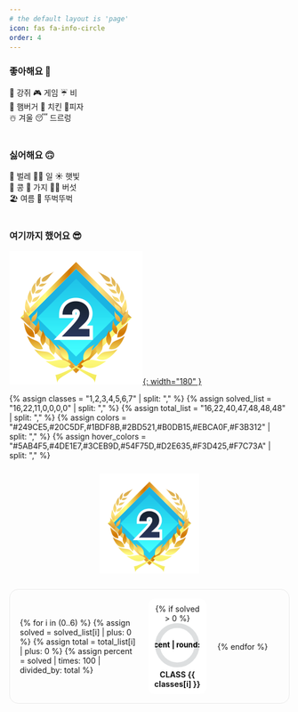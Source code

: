 ```yaml
---
# the default layout is 'page'
icon: fas fa-info-circle
order: 4
---
```


### 좋아해요 🙂
🐶 강쥐 🎮 게임 ☔️ 비\
🍔 햄버거 🍗 치킨 🍕피자\
☃️ 겨울 😴 드르렁\
<br>

### 싫어해요 🙃
🦟 벌레 🧑‍💻 일 ☀️ 햇빛\
🫘 콩 🍆 가지 🍄‍🟫 버섯\
🏖️ 여름 🚶 뚜벅뚜벅\
<br>

### 여기까지 했어요 😎

[![현재 진행 배지](/assets/class/c2g.svg){: width="180" }](https://solved.ac/class)

{% assign classes = "1,2,3,4,5,6,7" | split: "," %}
{% assign solved_list = "16,22,11,0,0,0,0" | split: "," %}
{% assign total_list = "16,22,40,47,48,48,48" | split: "," %}
{% assign colors = "#249CE5,#20C5DF,#1BDF8B,#2BD521,#B0DB15,#EBCA0F,#F3B312" | split: "," %}
{% assign hover_colors = "#5AB4F5,#4DE1E7,#3CEB9D,#54F75D,#D2E635,#F3D425,#F7C73A" | split: "," %}

<div class="progress-wrap">
  <div class="badge-box">
    <a href="https://solved.ac/class">
      <img src="/assets/class/c2g.svg" alt="현재 진행 배지" width="180"/>
    </a>
  </div>

  <div class="charts">
    <div class="chart-container">
      {% for i in (0..6) %}
        {% assign solved = solved_list[i] | plus: 0 %}
        {% assign total = total_list[i] | plus: 0 %}
        {% assign percent = solved | times: 100 | divided_by: total %}
        <div class="chart-item" style="--chart-color: {{ colors[i] }}; --chart-hover-color: {{ hover_colors[i] }}; --percent: {{ percent }}">
          {% if solved > 0 %}
            <svg viewBox="0 0 36 36" class="circular-chart clickable" onclick="location.href='/categories/class-{{ classes[i] }}'">
          {% else %}
            <svg viewBox="0 0 36 36" class="circular-chart">
          {% endif %}
              <path class="circle-bg"
                    d="M18 2.0845
                       a 15.9155 15.9155 0 0 1 0 31.831
                       a 15.9155 15.9155 0 0 1 0 -31.831"/>
              <path class="circle"
                    stroke-dasharray="{{ percent | round: 1 }}, 100"
                    d="M18 2.0845
                       a 15.9155 15.9155 0 0 1 0 31.831
                       a 15.9155 15.9155 0 0 1 0 -31.831"/>
              <text x="18" y="18" class="percentage">
                {{ percent | round: 1 }}%
              </text>
              <text x="18" y="18" class="ratio">
                {{ solved }}/{{ total }}
              </text>
            </svg>
          <div class="chart-title">CLASS {{ classes[i] }}</div>
        </div>
      {% endfor %}
    </div>
  </div>
</div>

<style>
/* ---- 레이아웃 래퍼: 배지(좌) + 차트(우) ---- */
.progress-wrap{
  display:flex;
  align-items:center;
  gap:28px;
  margin-top: 24px;
}

/* 큰 화면: 배지는 왼쪽 고정 */
.badge-box img{
  width: 180px;
  height:auto;
  display:block;
}

/* 차트 박스에 외곽선 추가 */
.charts{
  border:1px solid rgba(0,0,0,.08);
  border-radius:16px;
  padding:16px 18px;
}

/* ---- 차트 컨테이너 ---- */
/* 데스크톱: 한 줄(가로 스크롤 없이 배치되면 그대로 1줄, 좁아져서 못 들어가면 아래 미디어쿼리에서 분기) */
.chart-container{
  display:grid;
  grid-auto-flow: column;
  grid-auto-columns: auto;
  gap:20px;
  align-items: center;
}

.chart-item{
  text-align:center;
  width: 92px;
  position:relative;
  padding:10px 6px;
  border-radius:12px;
  background: var(--card-bg, #fff);
}

.circular-chart {
  display: block;
  margin: auto;
  max-width: 80px;
  transition: transform 0.15s ease;
}

.circular-chart:hover {
  animation: bounceScale 0.6s cubic-bezier(.28,.84,.42,1.2) forwards;
}

.circular-chart.clickable {
  cursor: pointer;
}

.circular-chart.clickable:active {
  transform: scale(0.95);
}

.circular-chart:hover .circle {
  stroke: var(--chart-hover-color);
}

.circular-chart:hover .percentage {
  opacity: 0;
}

.circular-chart:hover .ratio {
  opacity: 1;
}

@keyframes bounceScale {
  0%   { transform: scale(1); }
  40%  { transform: scale(1.15); }
  55%  { transform: scale(1.10); }
  70%  { transform: scale(1.13); }
  85%  { transform: scale(1.11); }
  100% { transform: scale(1.12); }
}

.circle-bg {
  fill: none;
  stroke: #dddfe0;
  stroke-width: 4;
}

.circle {
  fill: none;
  stroke: var(--chart-color);
  stroke-width: 4;
  stroke-linecap: round;
  stroke-dasharray: 0 100;
  animation: fillCircle 1.6s ease forwards;
  transition: stroke 0.3s ease;
}

@keyframes fillCircle {
  from { stroke-dasharray: 0, 100; }
  to { stroke-dasharray: var(--percent), 100; }
}

.percentage,
.ratio {
  font-size: 6px;
  text-anchor: middle;
  dominant-baseline: middle;
  font-weight: bold;
  pointer-events: none;
  transition: opacity 0.3s ease;
  fill: var(--text-color);
}

.ratio {
  opacity: 0;
}

.chart-title {
  margin-top: 4px;
  font-size: 14px;
  font-weight: bold;
}

/* ---- 반응형 분기 ---- */
/* 중간 화면(~1200px): 배지가 위로, 차트는 4열 그리드 + 가운데 정렬 */
@media (max-width: 1200px){
  .progress-wrap{ flex-direction: column; align-items: center; }
  .chart-container{
    grid-auto-flow: row;                /* 열 흐름 해제하고 표준 그리드로 */
    grid-template-columns: repeat(4, auto); /* 4개씩 */
    justify-content: center;            /* 줄 단위 가운데 정렬 */
  }
}

/* 모바일(~768px): 3열 그리드 + 가운데 정렬 */
@media (max-width: 768px){
  .chart-container{
    grid-template-columns: repeat(3, auto); /* 3개씩 */
    justify-content: center;
    gap:16px;
  }
  .chart-item{ width: 88px; }
  .circular-chart{ max-width: 70px; }
  .chart-title{ font-size: 12px; }
}

/* 더 작은 모바일(~480px): 간격/사이즈 살짝 축소 */
@media (max-width: 480px){
  .chart-container{ gap:12px; }
  .chart-item{ width: 80px; padding:8px 6px; }
  .circular-chart{ max-width: 60px; }
  .chart-title{ font-size: 11px; }
}
</style>
